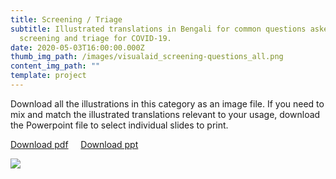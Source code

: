 ```yaml
---
title: Screening / Triage
subtitle: Illustrated translations in Bengali for common questions asked during
  screening and triage for COVID-19.
date: 2020-05-03T16:00:00.000Z
thumb_img_path: /images/visualaid_screening-questions_all.png
content_img_path: ""
template: project
---
```

Download all the illustrations in this category as an image file. If you need to mix and match the illustrated translations relevant to your usage, download the Powerpoint file to select individual slides to print.

<a class="button" id="download-button" href="https://bit.ly/visualaid-screening-pdf" target="_blank" rel="noopener" style="margin-bottom: 0.75em;">Download pdf</a> &nbsp;&nbsp;&nbsp; <a class="button" id="download-button" href="https://bit.ly/visualaid-screening-ppt"  target="_blank" rel="noopener" style="margin-bottom: 0.75em;">Download ppt</a>

<!-- <table><thead><tr><th>Download all the illustrations in this category as image files.</th><th>Download as Powerpoint file to mix and match the illustrated translations relevant to your usage.</th></tr></thead><tbody><tr><td><a class="button" href="https://google.com">Download images</a></td><td><a class="button" href="https://google.com">Download ppt</a></td></tr></tbody></table> -->

![](/images/visualaid_screening-questions_all.png)